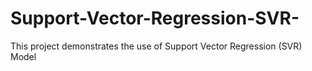 # Support-Vector-Regression-SVR-
This project demonstrates the use of Support Vector Regression (SVR) Model
